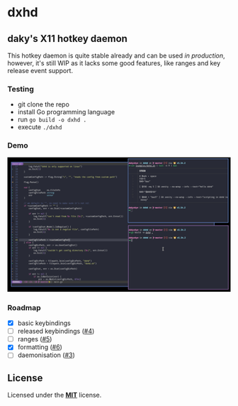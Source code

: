 # dxhd

## daky's X11 hotkey daemon

This hotkey daemon is quite stable already and can be used *in production*, however, it's still WIP as it lacks some good features, like ranges and key release event support.

### Testing

* git clone the repo
* install Go programming language
* run `go build -o dxhd .`
* execute `./dxhd`

### Demo

![demo gif](./dxhd_demo.gif)

### Roadmap

* [x] basic keybindings
* [ ] released keybindings ([#4](https://github.com/dakyskye/dxhd/issues/4))
* [ ] ranges ([#5](https://github.com/dakyskye/dxhd/issues/5))
* [x] formatting ([#6](https://github.com/dakyskye/dxhd/issues/6))
* [ ] daemonisation ([#3](https://github.com/dakyskye/dxhd/issues/3))

## License

Licensed under the [**MIT**](https://choosealicense.com/licenses/mit/) license.
